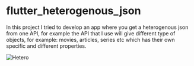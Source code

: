 # flutter_heterogenous_json

In this project I tried to develop an app where you get a heterogenous json from one API, for example the API that I use will give
different type of objects, for example: movies, articles, series etc which has their own specific and different properties.

![Hetero](https://github.com/anoop4real/flutter-heterogenousjson/assets/6782228/9fe46b22-90e9-4f08-bb5f-10f81feb6c5a)
